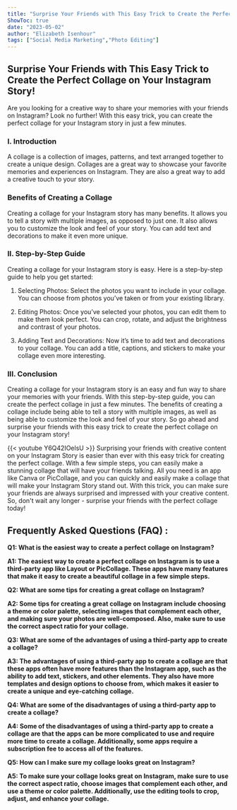```yaml
---
title: "Surprise Your Friends with This Easy Trick to Create the Perfect Collage on Your Instagram Story!"
ShowToc: true 
date: "2023-05-02"
author: "Elizabeth Isenhour" 
tags: ["Social Media Marketing","Photo Editing"]
---
```

## Surprise Your Friends with This Easy Trick to Create the Perfect Collage on Your Instagram Story!

Are you looking for a creative way to share your memories with your friends on Instagram? Look no further! With this easy trick, you can create the perfect collage for your Instagram story in just a few minutes. 

### I. Introduction

A collage is a collection of images, patterns, and text arranged together to create a unique design. Collages are a great way to showcase your favorite memories and experiences on Instagram. They are also a great way to add a creative touch to your story. 

### Benefits of Creating a Collage

Creating a collage for your Instagram story has many benefits. It allows you to tell a story with multiple images, as opposed to just one. It also allows you to customize the look and feel of your story. You can add text and decorations to make it even more unique. 

### II. Step-by-Step Guide

Creating a collage for your Instagram story is easy. Here is a step-by-step guide to help you get started: 

1. Selecting Photos: Select the photos you want to include in your collage. You can choose from photos you’ve taken or from your existing library.

2. Editing Photos: Once you’ve selected your photos, you can edit them to make them look perfect. You can crop, rotate, and adjust the brightness and contrast of your photos. 

3. Adding Text and Decorations: Now it’s time to add text and decorations to your collage. You can add a title, captions, and stickers to make your collage even more interesting. 

### III. Conclusion

Creating a collage for your Instagram story is an easy and fun way to share your memories with your friends. With this step-by-step guide, you can create the perfect collage in just a few minutes. The benefits of creating a collage include being able to tell a story with multiple images, as well as being able to customize the look and feel of your story. So go ahead and surprise your friends with this easy trick to create the perfect collage on your Instagram story!

{{< youtube Y6Q42IOelsU >}} 
Surprising your friends with creative content on your Instagram Story is easier than ever with this easy trick for creating the perfect collage. With a few simple steps, you can easily make a stunning collage that will have your friends talking. All you need is an app like Canva or PicCollage, and you can quickly and easily make a collage that will make your Instagram Story stand out. With this trick, you can make sure your friends are always surprised and impressed with your creative content. So, don't wait any longer - surprise your friends with the perfect collage today!

## Frequently Asked Questions (FAQ) :
**Q1: What is the easiest way to create a perfect collage on Instagram?**

**A1: The easiest way to create a perfect collage on Instagram is to use a third-party app like Layout or PicCollage. These apps have many features that make it easy to create a beautiful collage in a few simple steps.**

**Q2: What are some tips for creating a great collage on Instagram?**

**A2: Some tips for creating a great collage on Instagram include choosing a theme or color palette, selecting images that complement each other, and making sure your photos are well-composed. Also, make sure to use the correct aspect ratio for your collage.**

**Q3: What are some of the advantages of using a third-party app to create a collage?**

**A3: The advantages of using a third-party app to create a collage are that these apps often have more features than the Instagram app, such as the ability to add text, stickers, and other elements. They also have more templates and design options to choose from, which makes it easier to create a unique and eye-catching collage.**

**Q4: What are some of the disadvantages of using a third-party app to create a collage?**

**A4: Some of the disadvantages of using a third-party app to create a collage are that the apps can be more complicated to use and require more time to create a collage. Additionally, some apps require a subscription fee to access all of the features.**

**Q5: How can I make sure my collage looks great on Instagram?**

**A5: To make sure your collage looks great on Instagram, make sure to use the correct aspect ratio, choose images that complement each other, and use a theme or color palette. Additionally, use the editing tools to crop, adjust, and enhance your collage.**


